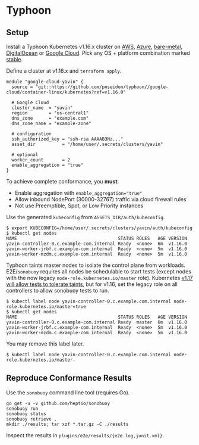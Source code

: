 # Typhoon

## Setup

Install a Typhoon Kubernetes v1.16.x cluster on [AWS](https://typhoon.psdn.io/cl/aws/), [Azure](https://typhoon.psdn.io/cl/azure/), [bare-metal](https://typhoon.psdn.io/cl/bare-metal/), [DigitalOcean](https://typhoon.psdn.io/cl/digitalocean/) or [Google Cloud](https://typhoon.psdn.io/cl/google-cloud/). Pick any OS + platform combination marked [stable](https://github.com/poseidon/typhoon#modules).

Define a cluster at v1.16.x and `terraform apply`.

```
module "google-cloud-yavin" {
  source = "git::https://github.com/poseidon/typhoon//google-cloud/container-linux/kubernetes?ref=v1.16.0"

  # Google Cloud
  cluster_name  = "yavin"
  region        = "us-central1"
  dns_zone      = "example.com"
  dns_zone_name = "example-zone"

  # configuration
  ssh_authorized_key = "ssh-rsa AAAAB3Nz..."
  asset_dir          = "/home/user/.secrets/clusters/yavin"

  # optional
  worker_count       = 2
  enable_aggregation = "true"
}
```

To achieve complete conformance, you **must**:

* Enable aggregation with `enable_aggregation="true"`
* Allow inbound NodePort (30000-32767) traffic via cloud firewall rules
* Not use Preemptible, Spot, or Low Priority instances

Use the generated `kubeconfig` from `ASSETS_DIR/auth/kubeconfig`.

```
$ export KUBECONFIG=/home/user/.secrets/clusters/yavin/auth/kubeconfig
$ kubectl get nodes
NAME                                      STATUS ROLES   AGE VERSION
yavin-controller-0.c.example-com.internal Ready  <none>  6m  v1.16.0
yavin-worker-jrbf.c.example-com.internal  Ready  <none>  5m  v1.16.0
yavin-worker-mzdm.c.example-com.internal  Ready  <none>  5m  v1.16.0
```

Typhoon taints master nodes to isolate the control plane from workloads. E2E/`sonobuoy` requires all nodes be schedulable to start tests (except nodes with the now legacy `node-role.kubernetes.io/master` role). Kubernetes [v1.17 will allow tests to tolerate taints](https://github.com/heptio/sonobuoy/issues/599#issuecomment-531003615), but for v1.16, set the legacy role on all controllers to allow sonobuoy tests to run.

```
$ kubectl label node yavin-controller-0.c.example.com.internal node-role.kubernetes.io/master=true 
$ kubectl get nodes
NAME                                      STATUS ROLES   AGE VERSION
yavin-controller-0.c.example-com.internal Ready  master  6m  v1.16.0
yavin-worker-jrbf.c.example-com.internal  Ready  <none>  5m  v1.16.0
yavin-worker-mzdm.c.example-com.internal  Ready  <none>  5m  v1.16.0
```

You may remove this label later.

```
$ kubectl label node yavin-controller-0.c.example.com.internal node-role.kubernetes.io/master-
```

## Reproduce Conformance Results

Use the `sonobuoy` command line tool (requires Go).

```
go get -u -v github.com/heptio/sonobuoy
sonobuoy run
sonobuoy status
sonobuoy retrieve .
mkdir ./results; tar xzf *.tar.gz -C ./results
```

Inspect the results in `plugins/e2e/results/{e2e.log,junit.xml}`.
